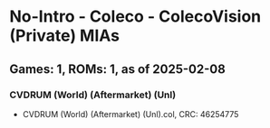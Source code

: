 # No-Intro - Coleco - ColecoVision (Private) MIAs
## Games: 1, ROMs: 1, as of 2025-02-08

### CVDRUM (World) (Aftermarket) (Unl)
- CVDRUM (World) (Aftermarket) (Unl).col, CRC: 46254775
